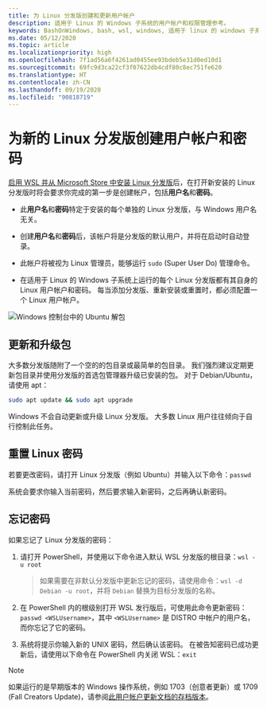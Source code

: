 ```yaml
---
title: 为 Linux 分发版创建和更新用户帐户
description: 适用于 Linux 的 Windows 子系统的用户帐户和权限管理参考。
keywords: BashOnWindows, bash, wsl, windows, 适用于 linux 的 windows 子系统, windowssubsystem, ubuntu, 用户帐户
ms.date: 05/12/2020
ms.topic: article
ms.localizationpriority: high
ms.openlocfilehash: 7f1ad56a6f4261ad0455ee93bdeb5e31d0ed10d1
ms.sourcegitcommit: 69fc9d3ca22cf3f07622db4cdf80c8ec751fe620
ms.translationtype: HT
ms.contentlocale: zh-CN
ms.lasthandoff: 09/19/2020
ms.locfileid: "90818719"
---
```

# <a name="create-a-user-account-and-password-for-your-new-linux-distribution"></a>为新的 Linux 分发版创建用户帐户和密码

[启用 WSL 并从 Microsoft Store 中安装 Linux 分发版](./install-win10.md)后，在打开新安装的 Linux 分发版时将会要求你完成的第一步是创建帐户，包括**用户名**和**密码**。

- 此**用户名**和**密码**特定于安装的每个单独的 Linux 分发版，与 Windows 用户名无关。

- 创建**用户名**和**密码**后，该帐户将是分发版的默认用户，并将在启动时自动登录。

- 此帐户将被视为 Linux 管理员，能够运行 `sudo` (Super User Do) 管理命令。

- 在适用于 Linux 的 Windows 子系统上运行的每个 Linux 分发版都有其自身的 Linux 用户帐户和密码。  每当添加分发版、重新安装或重置时，都必须配置一个 Linux 用户帐户。

![Windows 控制台中的 Ubuntu 解包](media/UbuntuInstall.png)

## <a name="update-and-upgrade-packages"></a>更新和升级包

大多数分发版随附了一个空的的包目录或最简单的包目录。 我们强烈建议定期更新包目录并使用分发版的首选包管理器升级已安装的包。 对于 Debian/Ubuntu，请使用 apt：

```bash
sudo apt update && sudo apt upgrade
```

Windows 不会自动更新或升级 Linux 分发版。 大多数 Linux 用户往往倾向于自行控制此任务。

## <a name="reset-your-linux-password"></a>重置 Linux 密码

若要更改密码，请打开 Linux 分发版（例如 Ubuntu）并输入以下命令：`passwd`

系统会要求你输入当前密码，然后要求输入新密码，之后再确认新密码。

## <a name="forgot-your-password"></a>忘记密码

如果忘记了 Linux 分发版的密码：

1. 请打开 PowerShell，并使用以下命令进入默认 WSL 分发版的根目录：`wsl -u root`

    > 如果需要在非默认分发版中更新忘记的密码，请使用命令：`wsl -d Debian -u root`，并将 `Debian` 替换为目标分发版的名称。

2. 在 PowerShell 内的根级别打开 WSL 发行版后，可使用此命令更新密码：`passwd <WSLUsername>`，其中 `<WSLUsername>` 是 DISTRO 中帐户的用户名，而你忘记了它的密码。

3. 系统将提示你输入新的 UNIX 密码，然后确认该密码。 在被告知密码已成功更新后，请使用以下命令在 PowerShell 内关闭 WSL：`exit`

> [!NOTE]
> 如果运行的是早期版本的 Windows 操作系统，例如 1703（创意者更新）或 1709 (Fall Creators Update)，请参阅[此用户帐户更新文档的存档版本](./user-support-archived.md)。
